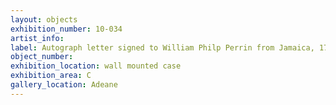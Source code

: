 ```yaml
---
layout: objects
exhibition_number: 10-034
artist_info: 
label: Autograph letter signed to William Philp Perrin from Jamaica, 1797, ref no Slavery/7/1 - no. 8
object_number: 
exhibition_location: wall mounted case
exhibition_area: C
gallery_location: Adeane
---
```

